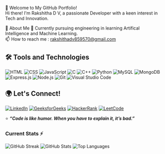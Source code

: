 🌟 Welcome to My GitHub Portfolio!
<br/>
Hi there! I'm Rakshitha D V, a passionate Developer with a keen interest in Tech and Innovation.
<br/>

🚀 About Me
🌱 Currently pursuing engineering in learning Artifical Intelligence and Machine Learning.
<br/>
📫 How to reach me : rakshithadv859570@gmail.com


## 🛠️ Tools and Technologies
![HTML](https://img.shields.io/badge/HTML-E34F26?style=flat-square&logo=html5&logoColor=white)
![CSS](https://img.shields.io/badge/CSS-1572B6?style=flat-square&logo=css3&logoColor=white)
![JavaScript](https://img.shields.io/badge/JavaScript-F7DF1E?style=flat-square&logo=javascript&logoColor=black)
![C](https://img.shields.io/badge/C-00599C?style=flat-square&logo=c&logoColor=white)
![C++](https://img.shields.io/badge/C++-00599C?style=flat-square&logo=cplusplus&logoColor=white)
![Python](https://img.shields.io/badge/Python-3776AB?style=flat-square&logo=python&logoColor=white)
![MySQL](https://img.shields.io/badge/MySQL-4479A1?style=flat-square&logo=mysql&logoColor=white)
![MongoDB](https://img.shields.io/badge/MongoDB-47A248?style=flat-square&logo=mongodb&logoColor=white)
![Express.js](https://img.shields.io/badge/Express.js-000000?style=flat-square&logo=express&logoColor=white)
![Node.js](https://img.shields.io/badge/Node.js-339933?style=flat-square&logo=nodedotjs&logoColor=white)
![Git](https://img.shields.io/badge/Git-F05032?style=flat-square&logo=git&logoColor=white)
![Visual Studio Code](https://img.shields.io/badge/VSCode-007ACC?style=flat-square&logo=visualstudiocode&logoColor=white)


## 🌍 Let's Connect!
[![LinkedIn](https://img.shields.io/badge/LinkedIn-0077B5?style=flat-square&logo=linkedin&logoColor=white)](https://www.linkedin.com/in/rakshitha-d-v-347a452a0/)
[![GeeksforGeeks](https://img.shields.io/badge/GeeksforGeeks-008000?style=flat-square&logo=geeksforgeeks&logoColor=white)](https://www.geeksforgeeks.org/user/rakshitha74zu/)
[![HackerRank](https://img.shields.io/badge/HackerRank-2EC866?style=flat-square&logo=hackerrank&logoColor=white)](https://www.hackerrank.com/profile/rakshithadv85951)
[![LeetCode](https://img.shields.io/badge/LeetCode-FFA116?style=flat-square&logo=leetcode&logoColor=black)](https://leetcode.com/u/xovM5xbf8Y/)

⭐️ **_“Code is like humor. When you have to explain it, it’s bad.”_**


### Current Stats ⚡
![GitHub Streak](https://github-readme-streak-stats.herokuapp.com?user=DevPulse100dv&theme=radical&hide_border=true)
![GitHub Stats](https://github-readme-stats.vercel.app/api?username=DevPulse100dv&show_icons=true&theme=radical&hide_border=true)
![Top Languages](https://github-readme-stats.vercel.app/api/top-langs/?username=DevPulse100dv&layout=compact&theme=radical&hide_border=true)
